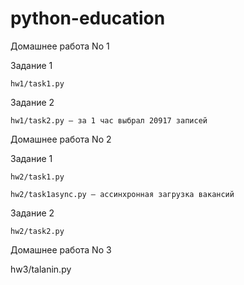 # python-education

Домашнее работа No 1

  Задание 1
  
    hw1/task1.py
    
  Задание 2
  
    hw1/task2.py — за 1 час выбрал 20917 записей


Домашнее работа No 2

  Задание 1
  
    hw2/task1.py

    hw2/task1async.py — ассинхронная загрузка вакансий

  Задание 2
  
    hw2/task2.py

Домашнее работа No 3
  
  hw3/talanin.py
  